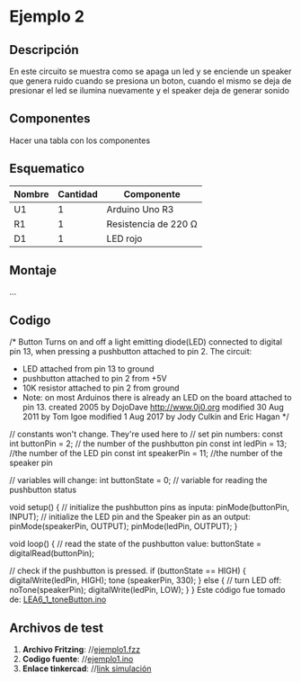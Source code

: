 # Ejemplo 2

## Descripción

En este circuito se muestra como se apaga un led y se enciende un speaker que genera ruido cuando se presiona un boton, cuando el mismo se deja de presionar el led se ilumina nuevamente y el speaker deja de generar sonido

## Componentes

Hacer una tabla con los componentes

## Esquematico
|Nombre|Cantidad|Componente|
|---|---|---|
|U1	|1	| Arduino Uno R3 |
|R1	|1	| Resistencia de 220 Ω |
|D1	|1	| LED rojo |

## Montaje

...

## Codigo
/*
  Button
 Turns on and off a light emitting diode(LED) connected to digital
 pin 13, when pressing a pushbutton attached to pin 2.
 The circuit:
 * LED attached from pin 13 to ground
 * pushbutton attached to pin 2 from +5V
 * 10K resistor attached to pin 2 from ground
 * Note: on most Arduinos there is already an LED on the board
 attached to pin 13.
 created 2005
 by DojoDave <http://www.0j0.org>
 modified 30 Aug 2011
 by Tom Igoe
modified 1 Aug 2017
by Jody Culkin and Eric Hagan
*/

// constants won't change. They're used here to
// set pin numbers:
const int buttonPin = 2;     // the number of the pushbutton pin
const int ledPin = 13;       //the number of the LED pin
const int speakerPin = 11;    //the number of the speaker pin

// variables will change:
int buttonState = 0;         // variable for reading the pushbutton status

void setup() {
  // initialize the pushbutton pins as inputa:
  pinMode(buttonPin, INPUT);
  // initialize the LED pin and the Speaker pin as an output:
  pinMode(speakerPin, OUTPUT);
  pinMode(ledPin, OUTPUT);
}

void loop() {
  // read the state of the pushbutton value:
  buttonState = digitalRead(buttonPin);

  // check if the pushbutton is pressed.
  if (buttonState == HIGH) {
    digitalWrite(ledPin, HIGH);
    tone (speakerPin, 330);
  }
  else {
    // turn LED off:
    noTone(speakerPin);
    digitalWrite(ledPin, LOW);
  }
}
Este código fue tomado de: [LEA6_1_toneButton.ino](https://github.com/arduinotogo/LEA/blob/master/LEA6_1_toneButton.ino)

## Archivos de test

1. **Archivo Fritzing**: //[ejemplo1.fzz](ejemplo1.fzz)
2. **Codigo fuente**: //[ejemplo1.ino](ejemplo1.ino)
2. **Enlace tinkercad**: //[link simulación](https://www.tinkercad.com/things/9BWo9dmFfJF) 

